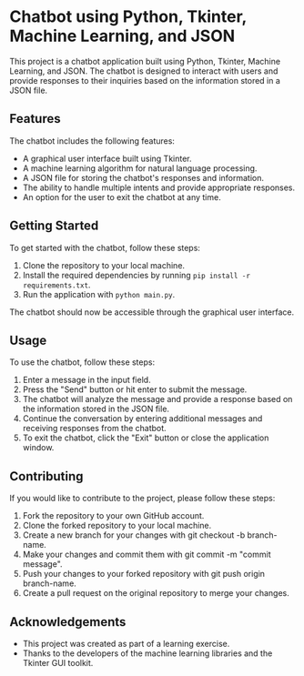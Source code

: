 # Chatbot using Python, Tkinter, Machine Learning, and JSON
This project is a chatbot application built using Python, Tkinter, Machine Learning, and JSON. The chatbot is designed to interact with users and provide responses to their inquiries based on the information stored in a JSON file.
## Features
The chatbot includes the following features:

* A graphical user interface built using Tkinter.
* A machine learning algorithm for natural language processing.
* A JSON file for storing the chatbot's responses and information.
* The ability to handle multiple intents and provide appropriate responses.
* An option for the user to exit the chatbot at any time.

## Getting Started
To get started with the chatbot, follow these steps:

1. Clone the repository to your local machine.
2. Install the required dependencies by running `pip install -r requirements.txt`.
3. Run the application with `python main.py`.

The chatbot should now be accessible through the graphical user interface.
## Usage
To use the chatbot, follow these steps:

1. Enter a message in the input field.
2. Press the "Send" button or hit enter to submit the message.
3. The chatbot will analyze the message and provide a response based on the information stored in the JSON file.
4. Continue the conversation by entering additional messages and receiving responses from the chatbot.
5. To exit the chatbot, click the "Exit" button or close the application window.

## Contributing
If you would like to contribute to the project, please follow these steps:

1. Fork the repository to your own GitHub account.
2. Clone the forked repository to your local machine.
3. Create a new branch for your changes with git checkout -b branch-name.
4. Make your changes and commit them with git commit -m "commit message".
5. Push your changes to your forked repository with git push origin branch-name.
6. Create a pull request on the original repository to merge your changes.

## Acknowledgements
* This project was created as part of a learning exercise.
* Thanks to the developers of the machine learning libraries and the Tkinter GUI toolkit.
